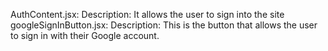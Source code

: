 AuthContent.jsx: 
    Description: It allows the user to sign into the site 
googleSignInButton.jsx: 
    Description: This is the button that allows the user to sign in with their Google account. 